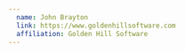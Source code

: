 ```yaml
---
  name: John Brayton
  link: https://www.goldenhillsoftware.com
  affiliation: Golden Hill Software
---
```

